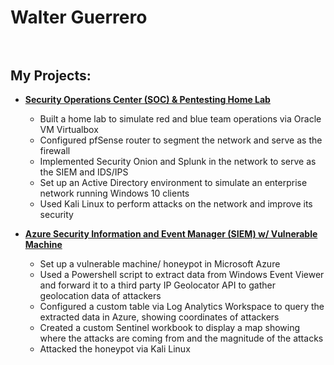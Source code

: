 <h1>Walter Guerrero <br/>
<br>

<h2>My Projects:</h2>

- <b><a href = "https://github.com/walterg7/security-operations-center"> Security Operations Center (SOC) & Pentesting Home Lab</a></b>
   - Built a home lab to simulate red and blue team operations via Oracle VM Virtualbox
   - Configured pfSense router to segment the network and serve as the firewall
   - Implemented Security Onion and Splunk in the network to serve as the SIEM and IDS/IPS
   - Set up an Active Directory environment to simulate an enterprise network running Windows 10 clients
   - Used Kali Linux to perform attacks on the network and improve its security

- <b><a href = "https://github.com/walterg7/azure_siem"> Azure Security Information and Event Manager (SIEM) w/ Vulnerable Machine</a></b>
  - Set up a vulnerable machine/ honeypot in Microsoft Azure
  - Used a Powershell script to extract data from Windows Event Viewer and forward it to a third party IP Geolocator API to gather geolocation data of attackers
  - Configured a custom table via Log Analytics Workspace to query the extracted data in Azure, showing coordinates of attackers
  - Created a custom Sentinel workbook to display a map showing where the attacks are coming from and the magnitude of the attacks
  - Attacked the honeypot via Kali Linux
    
</br>
